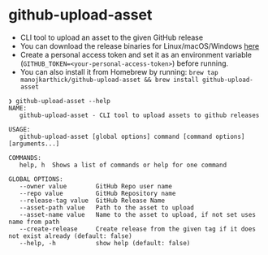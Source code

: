 # github-upload-asset

* CLI tool to upload an asset to the given GitHub release
* You can download the release binaries for Linux/macOS/Windows [here](https://github.com/manojkarthick/github-upload-asset/releases/)
* Create a personal access token and set it as an environment variable (`GITHUB_TOKEN=<your-personal-access-token>`) before running.
* You can also install it from Homebrew by running: `brew tap manojkarthick/github-upload-asset && brew install github-upload-asset`

```
❯ github-upload-asset --help
NAME:
   github-upload-asset - CLI tool to upload assets to github releases

USAGE:
   github-upload-asset [global options] command [command options] [arguments...]

COMMANDS:
   help, h  Shows a list of commands or help for one command

GLOBAL OPTIONS:
   --owner value        GitHub Repo user name
   --repo value         GitHub Repository name
   --release-tag value  GitHub Release Name
   --asset-path value   Path to the asset to upload
   --asset-name value   Name to the asset to upload, if not set uses name from path
   --create-release     Create release from the given tag if it does not exist already (default: false)
   --help, -h           show help (default: false)
```
